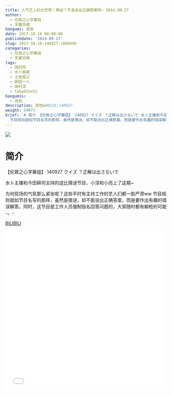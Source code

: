 ```yaml
---
title: 人气艺人的大恐慌！猜谜？不准说出正确答案哟~ 2014.09.27
author:
  - 伦敦之心字幕组
  - 天翼羽魂
bangumi: 其他
date: 2017-10-16 00:00:00
publishdate: '2014-09-27'
slug: 2017-10-16-140927-1860449
categories:
  - 伦敦之心字幕组
  - 天翼羽魂
tags:
  - 田村亮
  - 水卜麻美
  - 土田晃之
  - 剧团一人
  - 田村淳
  - taka&toshi
bangumis:
  - 其他
description: 其他&#8226;140927
weight: 59073
brief: '# 简介 【伦敦之心字幕组】 140927 クイズ ？正解は出さないで 水卜主播和今田耕司主持的逗比猜谜节目，小淳和小亮上了这期~ 为何现场的气氛那么紧张呢？这些平时有主持工作的艺人们都一脸严肃ww
  节目规则就如节目名写的那样，虽然是猜谜，却不能说出正确答案，而是要作出有趣的错误解答。同时，这节目是工作人员强制指名回答问题的，大家随时都有躺枪的可能 -。-'
---
```


![](https://i.imgur.com/lI5Fq0b.jpg)

# 简介  
【伦敦之心字幕组】 140927 クイズ ？正解は出さないで


水卜主播和今田耕司主持的逗比猜谜节目，小淳和小亮上了这期~


为何现场的气氛那么紧张呢？这些平时有主持工作的艺人们都一脸严肃ww 节目规则就如节目名写的那样，虽然是猜谜，却不能说出正确答案，而是要作出有趣的错误解答。同时，这节目是工作人员强制指名回答问题的，大家随时都有躺枪的可能 -。-

  [BILIBILI](https://www.bilibili.com/video/av1860449/)


<div class="vcontainer">  <iframe class='video' src="//www.bilibili.com/blackboard/player.html?aid=1860449" width="100%" height="500" frameborder="0" allowfullscreen="allowfullscreen"></iframe></div>
